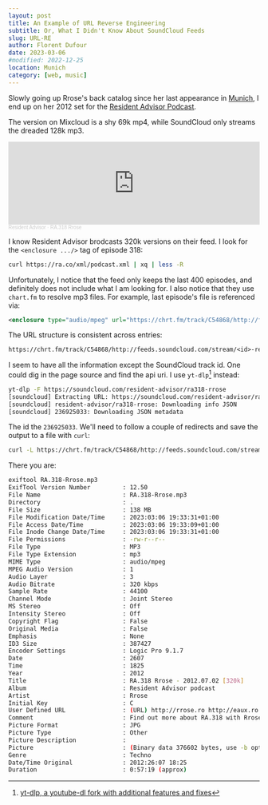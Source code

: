 ```yaml
---
layout: post
title: An Example of URL Reverse Engineering
subtitle: Or, What I Didn't Know About SoundCloud Feeds
slug: URL-RE
author: Florent Dufour
date: 2023-03-06
#modified: 2022-12-25
location: Munich
category: [web, music]
---
```


Slowly going up Rrose's back catalog since her last appearance in [Munich](https://ra.co/events/1602724), I end up on her 2012 set for the [Resident Advisor Podcast](https://ra.co/podcast/318).

The version on Mixcloud is a shy <!--more-->69k mp4, while SoundCloud only streams the dreaded 128k mp3.

<iframe width="100%" height="166" scrolling="no" frameborder="no" allow="autoplay" src="https://w.soundcloud.com/player/?url=https%3A//api.soundcloud.com/tracks/236925033&color=%23ff5500&auto_play=false&hide_related=false&show_comments=true&show_user=true&show_reposts=false&show_teaser=true"></iframe><div style="font-size: 10px; color: #cccccc;line-break: anywhere;word-break: normal;overflow: hidden;white-space: nowrap;text-overflow: ellipsis; font-family: Interstate,Lucida Grande,Lucida Sans Unicode,Lucida Sans,Garuda,Verdana,Tahoma,sans-serif;font-weight: 100;"><a href="https://soundcloud.com/resident-advisor" title="Resident Advisor" target="_blank" style="color: #cccccc; text-decoration: none;">Resident Advisor</a> · <a href="https://soundcloud.com/resident-advisor/ra318-rrose" title="RA.318 Rrose" target="_blank" style="color: #cccccc; text-decoration: none;">RA.318 Rrose</a></div>

I know Resident Advisor brodcasts 320k versions on their feed. I look for the `<enclosure .../>` tag of episode 318:

```bash
curl https://ra.co/xml/podcast.xml | xq | less -R
```

Unfortunately, I notice that the feed only keeps the last 400 episodes, and definitely does not include what I am looking for. I also notice that they use `chart.fm` to resolve mp3 files. For example, last episode's file is referenced via:

```xml
<enclosure type="audio/mpeg" url="https://chrt.fm/track/C54868/http://feeds.soundcloud.com/stream/1455221263-resident-advisor-ra873-solid-blake.mp3" length="171982635"/>
```

The URL structure is consistent across entries:

```txt
https://chrt.fm/track/C54868/http://feeds.soundcloud.com/stream/<id>-resident-advisor-ra<number>-<artist>.mp3
```

I seem to have all the information except the SoundCloud track id. One could dig in the page source and find the api uri. I use `yt-dlp`[^yt-dlp] instead:

```bash
yt-dlp -F https://soundcloud.com/resident-advisor/ra318-rrose
[soundcloud] Extracting URL: https://soundcloud.com/resident-advisor/ra318-rrose
[soundcloud] resident-advisor/ra318-rrose: Downloading info JSON
[soundcloud] 236925033: Downloading JSON metadata
```

The id the `236925033`. We'll need to follow a couple of redirects and save the output to a file with `curl`:

```bash
curl -L https://chrt.fm/track/C54868/http://feeds.soundcloud.com/stream/236925033-resident-advisor-ra318-rrose.mp3 --output RA.318-Rrose.mp3
```

There you are:

```bash
exiftool RA.318-Rrose.mp3
ExifTool Version Number         : 12.50
File Name                       : RA.318-Rrose.mp3
Directory                       : .
File Size                       : 138 MB
File Modification Date/Time     : 2023:03:06 19:33:31+01:00
File Access Date/Time           : 2023:03:06 19:33:09+01:00
File Inode Change Date/Time     : 2023:03:06 19:33:31+01:00
File Permissions                : -rw-r--r--
File Type                       : MP3
File Type Extension             : mp3
MIME Type                       : audio/mpeg
MPEG Audio Version              : 1
Audio Layer                     : 3
Audio Bitrate                   : 320 kbps
Sample Rate                     : 44100
Channel Mode                    : Joint Stereo
MS Stereo                       : Off
Intensity Stereo                : Off
Copyright Flag                  : False
Original Media                  : False
Emphasis                        : None
ID3 Size                        : 387427
Encoder Settings                : Logic Pro 9.1.7
Date                            : 2607
Time                            : 1825
Year                            : 2012
Title                           : RA.318 Rrose - 2012.07.02 [320k]
Album                           : Resident Advisor podcast
Artist                          : Rrose
Initial Key                     : C
User Defined URL                : (URL) http://rrose.ro http://eaux.ro
Comment                         : Find out more about RA.318 with Rrose on Resident Advisor: www.residentadvisor.net/podcast-episode.aspx?id=318
Picture Format                  : JPG
Picture Type                    : Other
Picture Description             :
Picture                         : (Binary data 376602 bytes, use -b option to extract)
Genre                           : Techno
Date/Time Original              : 2012:26:07 18:25
Duration                        : 0:57:19 (approx)
```

[^yt-dlp]: [yt-dlp, a youtube-dl fork with additional features and fixes](https://github.com/yt-dlp/yt-dlp)